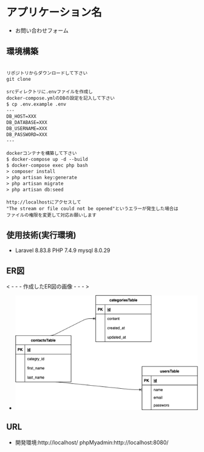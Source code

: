 # アプリケーション名
- お問い合わせフォーム
## 環境構築
```

リポジトリからダウンロードして下さい  
git clone   

srcディレクトリに.envファイルを作成し  
docker-compose.ymlのDBの設定を記入して下さい  
$ cp .env.example .env  
---  
DB_HOST=XXX  
DB_DATABASE=XXX  
DB_USERNAME=XXX  
DB_PASSWORD=XXX  
---

dockerコンテナを構築して下さい
$ docker-compose up -d --build
$ docker-compose exec php bash
> composer install
> php artisan key:generate
> php artisan migrate
> php artisan db:seed

http://localhostにアクセスして
"The stream or file could not be opened"というエラーが発生した場合は
ファイルの権限を変更して対応お願いします
```

## 使用技術(実行環境)
- Laravel 8.83.8
  PHP 7.4.9
  mysql 8.0.29

## ER図
< - - - 作成したER図の画像 - - - >
- ![ER図](index.drawio.png)


## URL
- 開発環境:http://localhost/
  phpMyadmin:http://localhost:8080/
